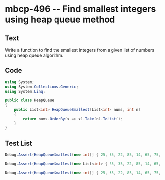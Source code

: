 # mbcp-496 -- Find smallest integers using heap queue method

## Text

Write a function to find the smallest integers from a given list of numbers using heap queue algorithm.

## Code

```csharp
using System;
using System.Collections.Generic;
using System.Linq;

public class HeapQueue
{
    public List<int> HeapQueueSmallest(List<int> nums, int n)
    {
        return nums.OrderBy(x => x).Take(n).ToList();
    }
}
```

## Test List

```csharp
Debug.Assert(HeapQueueSmallest(new int[] { 25, 35, 22, 85, 14, 65, 75, 25, 58 }, 3).SequenceEqual(new int[] { 14, 22, 25 }));
```

```csharp
Debug.Assert(HeapQueueSmallest(new List<int> { 25, 35, 22, 85, 14, 65, 75, 25, 58 }, 2).SequenceEqual(new List<int> { 14, 22 }));
```

```csharp
Debug.Assert(HeapQueueSmallest(new int[] { 25, 35, 22, 85, 14, 65, 75, 22, 58 }, 5).SequenceEqual(new int[] { 14, 22, 22, 25, 35 }));
```
